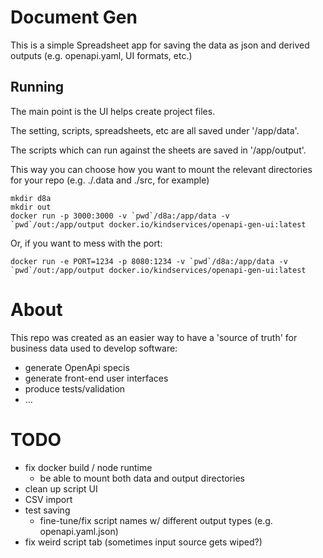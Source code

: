 # Document Gen

This is a simple Spreadsheet app for saving the data as json and derived outputs (e.g. openapi.yaml, UI formats, etc.)

## Running

The main point is the UI helps create project files.

The setting, scripts, spreadsheets, etc are all saved under '/app/data'.

The scripts which can run against the sheets are saved in '/app/output'.

This way you can choose how you want to mount the relevant directories for your repo (e.g. ./.data and ./src, for example)

```
mkdir d8a
mkdir out
docker run -p 3000:3000 -v `pwd`/d8a:/app/data -v `pwd`/out:/app/output docker.io/kindservices/openapi-gen-ui:latest
```

Or, if you want to mess with the port:
```
docker run -e PORT=1234 -p 8080:1234 -v `pwd`/d8a:/app/data -v `pwd`/out:/app/output docker.io/kindservices/openapi-gen-ui:latest
```

# About

This repo was created as an easier way to have a 'source of truth' for business data used to develop software:

- generate OpenApi specis
- generate front-end user interfaces
- produce tests/validation
- ...

# TODO

- fix docker build / node runtime
  - be able to mount both data and output directories
- clean up script UI
- CSV import
- test saving
  - fine-tune/fix script names w/ different output types (e.g. openapi.yaml.json)
- fix weird script tab (sometimes input source gets wiped?)
